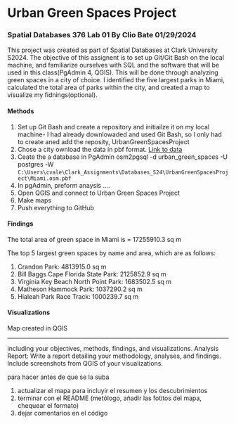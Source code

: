 # Urban Green Spaces Project
### Spatial Databases 376 Lab 01  By Clio Bate 01/29/2024
This project was created as part of Spatial Databases at Clark University S2024. The objective of this assignent is to set up Git/Git Bash on the local machine, and familiarize ourselves with SQL and the software that will be used in this class(PgAdmin 4, QGIS). This will be done through analyzing green spaces in a city of choice. I identified the five largest parks in Miami, calculated the total area of parks within the city, and created a map to visualize my fidnings(optional).

#### Methods
1. Set up Git Bash and create a repository and initiailze it on my local machine- I had already downlowaded and used Git Bash, so I only had to create aned add the reposity, UrbanGreenSpacesProject
2. Chose a city ownload the data in pbf format. [Link to data](https://download.bbbike.org/osm/bbbike/Miami/)
3. Ceate the a database in PgAdmin osm2pgsql -d urban_green_spaces -U postgres -W
 ` C:\Users\cvale\Clark_Assignments\Databases_S24\UrbanGreenSpacesProject\Miami.osm.pbf `
4. In pgAdmin, preform anaysis ....
5. Open QGIS and connect to Urban Green Spaces Project
6. Make maps
7. Push everything to GitHub


#### Findings
The total area of green space in Miami is = 17255910.3 sq m 

The top 5 largest green spaces by name and area, which are as follows:
1. Crandon Park: 4813915.0 sq m
2. Bill Baggs Cape Florida State Park: 2125852.9 sq m
3. Virginia Key Beach North Point Park: 1683502.5 sq m
4. Matheson Hammock Park: 1037290.2 sq m
5. Hialeah Park Race Track: 1000239.7 sq m 


#### Visualizations
Map created in QGIS




---------------------------------------------

including your objectives,
methods, findings, and visualizations.
Analysis Report: Write a report detailing your methodology, analyses, and findings. Include
screenshots from QGIS of your visualizations.


para hacer antes de que se la suba
1. actualizar el mapa para incluyir el resumen y los descubrimientos
2. terminar con el README (metólogo, añadir las fotitos del mapa, chequear el formato)
3. dejar comentarios en el código


